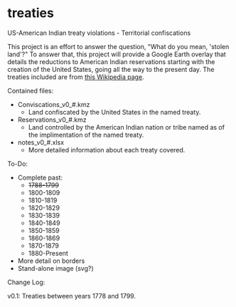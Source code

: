 # treaties
US-American Indian treaty violations - Territorial confiscations

This project is an effort to answer the question, "What do you mean, 'stolen land'?" 
To answer that, this project will provide a Google Earth overlay that details the reductions to American Indian reservations starting with the creation of the United States, going all the way to the present day. The treaties included are from [this Wikipedia page](https://en.wikipedia.org/wiki/List_of_United_States_treaties#U.S.%E2%80%93Native_American_treaties).

Contained files:
* Conviscations_v0\_#.kmz
  - Land confiscated by the United States in the named treaty.
* Reservations_v0\_#.kmz
  - Land controlled by the American Indian nation or tribe named as of the implimentation of the named treaty.
* notes\_v0\_#.xlsx
  - More detailed information about each treaty covered.

To-Do:  
* Complete past:  
  - <s>1788-1799</s>  
  - 1800-1809  
  - 1810-1819  
  - 1820-1829  
  - 1830-1839  
  - 1840-1849  
  - 1850-1859  
  - 1860-1869  
  - 1870-1879  
  - 1880-Present  
* More detail on borders
* Stand-alone image (svg?)

Change Log:

v0.1:
Treaties between years 1778 and 1799.
